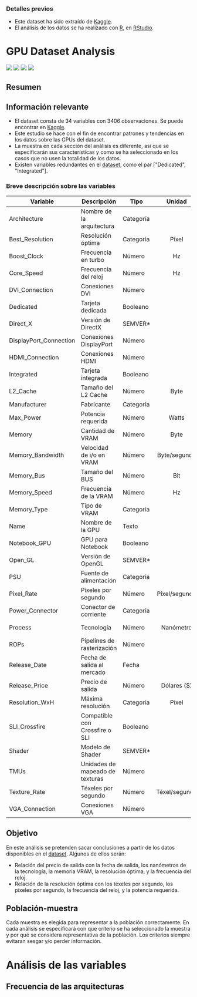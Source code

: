 ### Detalles previos

- Este dataset ha sido extraído de [Kaggle](https://www.kaggle.com/iliassekkaf/computerparts "Kaggle").
- El análisis de los datos se ha realizado con [R](https://en.wikipedia.org/wiki/R_programming_language "R"), en [RStudio](https://www.rstudio.com/ "RStudio").

# GPU Dataset Analysis

![](https://img.shields.io/github/issues/JohanVonElectrum/GPU-Dataset-Analysis) ![](https://img.shields.io/github/forks/JohanVonElectrum/GPU-Dataset-Analysis) ![](https://img.shields.io/github/stars/JohanVonElectrum/GPU-Dataset-Analysis) ![](https://img.shields.io/github/license/JohanVonElectrum/GPU-Dataset-Analysis)

## Resumen

## Información relevante

- El dataset consta de 34 variables con 3406 observaciones. Se puede encontrar en [Kaggle](https://www.kaggle.com/iliassekkaf/computerparts "Kaggle").
- Este estudio se hace con el fin de encontrar patrones y tendencias en los datos sobre las GPUs del dataset.
- La muestra en cada sección del análisis es diferente, así que se especificarán sus características y como se ha seleccionado en los casos que no usen la totalidad de los datos.
- Existen variables redundantes en el [dataset](https://www.kaggle.com/iliassekkaf/computerparts "Kaggle"), como el par ["Dedicated", "Integrated"].

### Breve descripción sobre las variables

| Variable               | Descripción                     | Tipo      | Unidad        | NA %     | Relación                |
| ---------------------- | ------------------------------- | --------- |:-------------:| --------:| ----------------------- |
| Architecture           | Nombre de la arquitectura       | Categoría |               |   1.82 % |                         |
| Best_Resolution        | Resolución óptima               | Categoría | Píxel         |  18.85 % |                         |
| Boost_Clock            | Frecuencia en turbo             | Número    | Hz            |  57.55 % |                         |
| Core_Speed             | Frecuencia del reloj            | Número    | Hz            |  26.63 % |                         |
| DVI_Connection         | Conexiones DVI                  | Número    |               |  22.02 % |                         |
| Dedicated              | Tarjeta dedicada                | Booleano  |               |   0.41 % | Inversa de "Integrated" |
| Direct_X               | Versión de DirectX              | SEMVER*   |               |   0.18 % |                         |
| DisplayPort_Connection | Conexiones DisplayPort          | Número    |               |  74.84 % |                         |
| HDMI_Connection        | Conexiones HDMI                 | Número    |               |  22.4  % |                         |
| Integrated             | Tarjeta integrada               | Booleano  |               |   0.41 % | Inversa de "Dedicated"  |
| L2_Cache               | Tamaño del L2 Cache             | Número    | Byte          |   0    % |                         |
| Manufacturer           | Fabricante                      | Categoría |               |   0    % |                         |
| Max_Power              | Potencia requerida              | Número    | Watts         |  18.35 % |                         |
| Memory                 | Cantidad de VRAM                | Número    | Byte          |  12.33 % |                         |
| Memory_Bandwidth       | Velocidad de i/o en VRAM        | Número    | Byte/segundo  |   3.55 % |                         |
| Memory_Bus             | Tamaño del BUS                  | Número    | Bit           |   1.82 % |                         |
| Memory_Speed           | Frecuencia de la VRAM           | Número    | Hz            |   3.08 % |                         |
| Memory_Type            | Tipo de VRAM                    | Categoría |               |   1.64 % |                         |
| Name                   | Nombre de la GPU                | Texto     |               |   0    % |                         |
| Notebook_GPU           | GPU para Notebook               | Booleano  |               |   0    % |                         |
| Open_GL                | Versión de OpenGL               | SEMVER*   |               |   1.17 % |                         |
| PSU                    | Fuente de alimentación          | Categoría |               |  34.5  % |                         |
| Pixel_Rate             | Píxeles por segundo             | Número    | Píxel/segundo |  19.97 % |                         |
| Power_Connector        | Conector de corriente           | Categoría |               |  20.82 % |                         |
| Process                | Tecnología                      | Número    | Nanómetro     |  13.59 % |                         |
| ROPs                   | Pipelines de rasterización      | Número    |               |  15.8  % |                         |
| Release_Date           | Fecha de salida al mercado      | Fecha     |               |   0    % |                         |
| Release_Price          | Precio de salida                | Número    | Dólares ($)   |  83.68 % |                         |
| Resolution_WxH         | Máxima resolución               | Categoría | Píxel         |   5.73 % |                         |
| SLI_Crossfire          | Compatible con Crossfire o SLI  | Booleano  |               |   0    % |                         |
| Shader                 | Modelo de Shader                | SEMVER*   |               |   3.14 % |                         |
| TMUs                   | Unidades de mapeado de texturas | Número    |               |  15.8  % |                         |
| Texture_Rate           | Téxeles por segundo             | Número    | Téxel/segundo |  15.97 % |                         |
| VGA_Connection         | Conexiones VGA                  | Número    |               |  22.25 % |                         |

## Objetivo

En este análisis se pretenden sacar conclusiones a partir de los datos disponibles en el [dataset](https://www.kaggle.com/iliassekkaf/computerparts "Kaggle"). Algunos de ellos serán:
- Relación del precio de salida con la fecha de salida, los nanómetros de la tecnología, la memoria VRAM, la resolución óptima, y la frecuencia del reloj.
- Relación de la resolución óptima con los téxeles por segundo, los píxeles por segundo, la frecuencia del reloj, y la potencia requerida.

## Población-muestra

Cada muestra es elegida para representar a la población correctamente. En cada análisis se especificará con que criterio se ha seleccionado la muestra y por qué se considera representativa de la población. Los criterios siempre evitaran sesgar y/o perder información.

# Análisis de las variables

## Frecuencia de las arquitecturas
